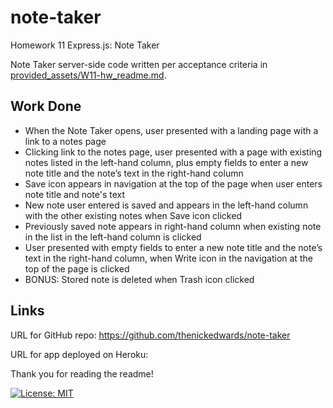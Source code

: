 # note-taker
Homework 11 Express.js: Note Taker

Note Taker server-side code written per acceptance criteria in [provided_assets/W11-hw_readme.md](/provided_assets/W11-hw_readme.md).

## Work Done
* When the Note Taker opens, user presented with a landing page with a link to a notes page
* Clicking link to the notes page, user presented with a page with existing notes listed in the left-hand column, plus empty fields to enter a new note title and the note’s text in the right-hand column
* Save icon appears in navigation at the top of the page when user enters note title and note's text
* New note user entered is saved and appears in the left-hand column with the other existing notes when Save icon clicked
* Previously saved note appears in right-hand column when existing note in the list in the left-hand column is clicked
* User presented with empty fields to enter a new note title and the note’s text in the right-hand column, when Write icon in the navigation at the top of the page is clicked
* BONUS: Stored note is deleted when Trash icon clicked

## Links
URL for GitHub repo: https://github.com/thenickedwards/note-taker

URL for app deployed on Heroku: 


Thank you for reading the readme!

[![License: MIT](https://img.shields.io/badge/License-MIT-blue.svg)](https://opensource.org/licenses/MIT)
